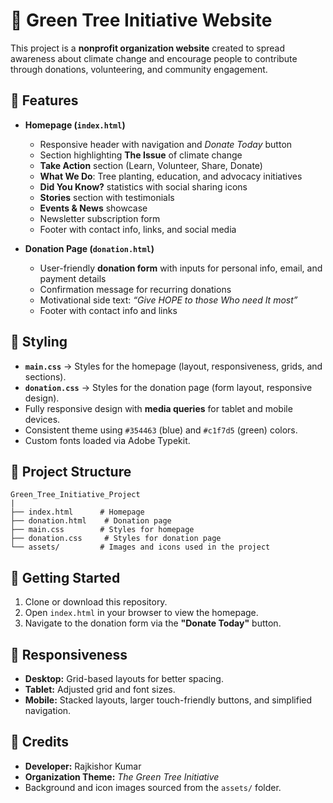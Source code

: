 # 🌱 Green Tree Initiative Website

This project is a **nonprofit organization website** created to spread awareness about climate change and encourage people to contribute through donations, volunteering, and community engagement.

## 📌 Features

- **Homepage (`index.html`)**
  - Responsive header with navigation and *Donate Today* button  
  - Section highlighting **The Issue** of climate change  
  - **Take Action** section (Learn, Volunteer, Share, Donate)  
  - **What We Do**: Tree planting, education, and advocacy initiatives  
  - **Did You Know?** statistics with social sharing icons  
  - **Stories** section with testimonials  
  - **Events & News** showcase  
  - Newsletter subscription form  
  - Footer with contact info, links, and social media  

- **Donation Page (`donation.html`)**
  - User-friendly **donation form** with inputs for personal info, email, and payment details  
  - Confirmation message for recurring donations  
  - Motivational side text: *“Give HOPE to those Who need It most”*  
  - Footer with contact info and links  

## 🎨 Styling

- **`main.css`** → Styles for the homepage (layout, responsiveness, grids, and sections).  
- **`donation.css`** → Styles for the donation page (form layout, responsive design).  
- Fully responsive design with **media queries** for tablet and mobile devices.  
- Consistent theme using `#354463` (blue) and `#c1f7d5` (green) colors.  
- Custom fonts loaded via Adobe Typekit.  

## 📂 Project Structure
```
Green_Tree_Initiative_Project
|
├── index.html      # Homepage
├── donation.html    # Donation page
├── main.css        # Styles for homepage
├── donation.css     # Styles for donation page
└── assets/         # Images and icons used in the project

```

## 🚀 Getting Started

1. Clone or download this repository.  
2. Open `index.html` in your browser to view the homepage.  
3. Navigate to the donation form via the **"Donate Today"** button.  

## 📱 Responsiveness

- **Desktop:** Grid-based layouts for better spacing.  
- **Tablet:** Adjusted grid and font sizes.  
- **Mobile:** Stacked layouts, larger touch-friendly buttons, and simplified navigation.  

## 🙌 Credits

- **Developer:** Rajkishor Kumar  
- **Organization Theme:** *The Green Tree Initiative*  
- Background and icon images sourced from the `assets/` folder.  